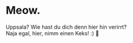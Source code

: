 <style>a {text-decoration: none;}</style>
# Meow.

Uppsala? Wie hast du dich denn hier hin verirrt?  
Naja egal, hier, nimm einen Keks! :) 🍪